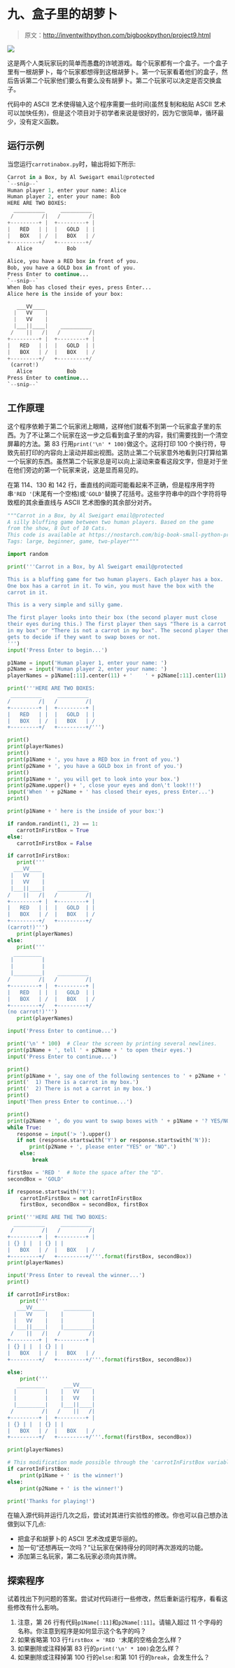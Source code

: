 # 九、盒子里的胡萝卜

> 原文：<http://inventwithpython.com/bigbookpython/project9.html>

![](img/9d995d63aaead72cad01120081eb8f75.png)

这是两个人类玩家玩的简单而愚蠢的诈唬游戏。每个玩家都有一个盒子。一个盒子里有一根胡萝卜，每个玩家都想得到这根胡萝卜。第一个玩家看着他们的盒子，然后告诉第二个玩家他们要么有要么没有胡萝卜。第二个玩家可以决定是否交换盒子。

代码中的 ASCII 艺术使得输入这个程序需要一些时间(虽然复制和粘贴 ASCII 艺术可以加快任务)，但是这个项目对于初学者来说是很好的，因为它很简单，循环最少，没有定义函数。

## 运行示例

当您运行`carrotinabox.py`时，输出将如下所示:

```py
Carrot in a Box, by Al Sweigart email@protected
`--snip--`
Human player 1, enter your name: Alice
Human player 2, enter your name: Bob
HERE ARE TWO BOXES:
  __________     __________
 /         /|   /         /|
+---------+ |  +---------+ |
|   RED   | |  |   GOLD  | |
|   BOX   | /  |   BOX   | /
+---------+/   +---------+/
   Alice           Bob

Alice, you have a RED box in front of you.
Bob, you have a GOLD box in front of you.
Press Enter to continue...
`--snip--`
When Bob has closed their eyes, press Enter...
Alice here is the inside of your box:

   ___VV____
  |   VV    |
  |   VV    |
  |___||____|    __________
 /    ||   /|   /         /|
+---------+ |  +---------+ |
|   RED   | |  |   GOLD  | |
|   BOX   | /  |   BOX   | /
+---------+/   +---------+/
 (carrot!)
   Alice           Bob
Press Enter to continue...
`--snip--`
```

## 工作原理

这个程序依赖于第二个玩家闭上眼睛，这样他们就看不到第一个玩家盒子里的东西。为了不让第二个玩家在这一步之后看到盒子里的内容，我们需要找到一个清空屏幕的方法。第 83 行用`print('\n' * 100)`做这个。这将打印 100 个换行符，导致先前打印的内容向上滚动并超出视图。这防止第二个玩家意外地看到只打算给第一个玩家的东西。虽然第二个玩家总是可以向上滚动来查看这段文字，但是对于坐在他们旁边的第一个玩家来说，这是显而易见的。

在第 114、130 和 142 行，垂直线的间距可能看起来不正确，但是程序用字符串`'RED '`(末尾有一个空格)或`'GOLD'`替换了花括号。这些字符串中的四个字符将导致框的其余垂直线与 ASCII 艺术图像的其余部分对齐。

```py
"""Carrot in a Box, by Al Sweigart email@protected
A silly bluffing game between two human players. Based on the game
from the show, 8 Out of 10 Cats.
This code is available at https://nostarch.com/big-book-small-python-programming
Tags: large, beginner, game, two-player"""

import random

print('''Carrot in a Box, by Al Sweigart email@protected

This is a bluffing game for two human players. Each player has a box.
One box has a carrot in it. To win, you must have the box with the
carrot in it.

This is a very simple and silly game.

The first player looks into their box (the second player must close
their eyes during this.) The first player then says "There is a carrot
in my box" or "There is not a carrot in my box". The second player then
gets to decide if they want to swap boxes or not.
''')
input('Press Enter to begin...')

p1Name = input('Human player 1, enter your name: ')
p2Name = input('Human player 2, enter your name: ')
playerNames = p1Name[:11].center(11) + '    ' + p2Name[:11].center(11)

print('''HERE ARE TWO BOXES:
 __________     __________
/         /|   /         /|
+---------+ |  +---------+ |
|   RED   | |  |   GOLD  | |
|   BOX   | /  |   BOX   | /
+---------+/   +---------+/''')

print()
print(playerNames)
print()
print(p1Name + ', you have a RED box in front of you.')
print(p2Name + ', you have a GOLD box in front of you.')
print()
print(p1Name + ', you will get to look into your box.')
print(p2Name.upper() + ', close your eyes and don\'t look!!!')
input('When ' + p2Name + ' has closed their eyes, press Enter...')
print()

print(p1Name + ' here is the inside of your box:')

if random.randint(1, 2) == 1:
   carrotInFirstBox = True
else:
   carrotInFirstBox = False

if carrotInFirstBox:
   print('''
  ___VV____
 |   VV    |
 |   VV    |
 |___||____|    __________
/    ||   /|   /         /|
+---------+ |  +---------+ |
|   RED   | |  |   GOLD  | |
|   BOX   | /  |   BOX   | /
+---------+/   +---------+/
(carrot!)''')
   print(playerNames)
else:
   print('''
  _________
 |         |
 |         |
 |_________|    __________
/         /|   /         /|
+---------+ |  +---------+ |
|   RED   | |  |   GOLD  | |
|   BOX   | /  |   BOX   | /
+---------+/   +---------+/
(no carrot!)''')
   print(playerNames)

input('Press Enter to continue...')

print('\n' * 100)  # Clear the screen by printing several newlines.
print(p1Name + ', tell ' + p2Name + ' to open their eyes.')
input('Press Enter to continue...')

print()
print(p1Name + ', say one of the following sentences to ' + p2Name + '.')
print('  1) There is a carrot in my box.')
print('  2) There is not a carrot in my box.')
print()
input('Then press Enter to continue...')

print()
print(p2Name + ', do you want to swap boxes with ' + p1Name + '? YES/NO')
while True:
   response = input('> ').upper()
   if not (response.startswith('Y') or response.startswith('N')):
       print(p2Name + ', please enter "YES" or "NO".')
    else:
        break

firstBox = 'RED '  # Note the space after the "D".
secondBox = 'GOLD'

if response.startswith('Y'):
    carrotInFirstBox = not carrotInFirstBox
    firstBox, secondBox = secondBox, firstBox

print('''HERE ARE THE TWO BOXES:
  __________     __________
 /         /|   /         /|
+---------+ |  +---------+ |
| {} | |  | {} | |
|   BOX   | /  |   BOX   | /
+---------+/   +---------+/'''.format(firstBox, secondBox))
print(playerNames)

input('Press Enter to reveal the winner...')
print()

if carrotInFirstBox:
    print('''
   ___VV____      _________
  |   VV    |    |         |
  |   VV    |    |         |
  |___||____|    |_________|
 /    ||   /|   /         /|
+---------+ |  +---------+ |
| {} | |  | {} | |
|   BOX   | /  |   BOX   | /
+---------+/   +---------+/'''.format(firstBox, secondBox))

else:
    print('''
   _________      ___VV____
  |         |    |   VV    |
  |         |    |   VV    |
  |_________|    |___||____|
 /         /|   /    ||   /|
+---------+ |  +---------+ |
| {} | |  | {} | |
|   BOX   | /  |   BOX   | /
+---------+/   +---------+/'''.format(firstBox, secondBox))

print(playerNames)

# This modification made possible through the 'carrotInFirstBox variable
if carrotInFirstBox:
    print(p1Name + ' is the winner!')
else:
    print(p2Name + ' is the winner!')

print('Thanks for playing!') 
```

在输入源代码并运行几次之后，尝试对其进行实验性的修改。你也可以自己想办法做到以下几点:

*   把盒子和胡萝卜的 ASCII 艺术改成更华丽的。
*   加一句“还想再玩一次吗？”让玩家在保持得分的同时再次游戏的功能。
*   添加第三名玩家，第二名玩家必须向其诈牌。

## 探索程序

试着找出下列问题的答案。尝试对代码进行一些修改，然后重新运行程序，看看这些修改有什么影响。

1.  注意，第 26 行有代码`p1Name[:11]`和`p2Name[:11]`。请输入超过 11 个字母的名称。你注意到程序是如何显示这个名字的吗？
2.  如果省略第 103 行`firstBox = 'RED '`末尾的空格会怎么样？
3.  如果删除或注释掉第 83 行的`print('\n' * 100)`会怎么样？
4.  如果删除或注释掉第 100 行的`else:`和第 101 行的`break`，会发生什么？